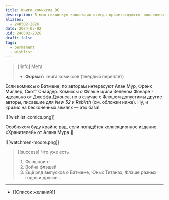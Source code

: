 ```yaml
---
title: Книги комиксов DC
description: В мою гиковскую коллекцию всегда приветствуются пополнения
aliases:
  - 240502-2026
date: 2024-05-02
uid: 240502-2026
draft: false
tags:
  - permanent
  - wishlist
---
```


> [!info] Мета
> - **Формат:** книга комиксов (твёрдый переплёт)

Если комиксы о Бэтмене, по авторам интересуют Алан Мур, Фрэнк Миллер, Скотт Снайдер. Комиксы о Флэше и/или Зелёном Фонаре - идеально от Джеффа Джонса, но в случае с Флэшем допустимы другие авторы, писавшие для *New 52* и *Rebirth* (см. обложки ниже). Ну, и кризис на бесконечных землях — это база!

![[wishlist_comics.png]]

Особняком буду крайне рад, если попадётся коллекционное издание «Хранителей» от Алана Мура 🤩

![[watchmen-moore.png]]

> [!success] Что уже есть
> 1. Флэшпоинт
> 2. Война флэшей
> 3. Ещё ряд выпусков о Бэтмене, Юных Титанах, Флэше разных годов и другие...

---

- [[Список желаний]]
